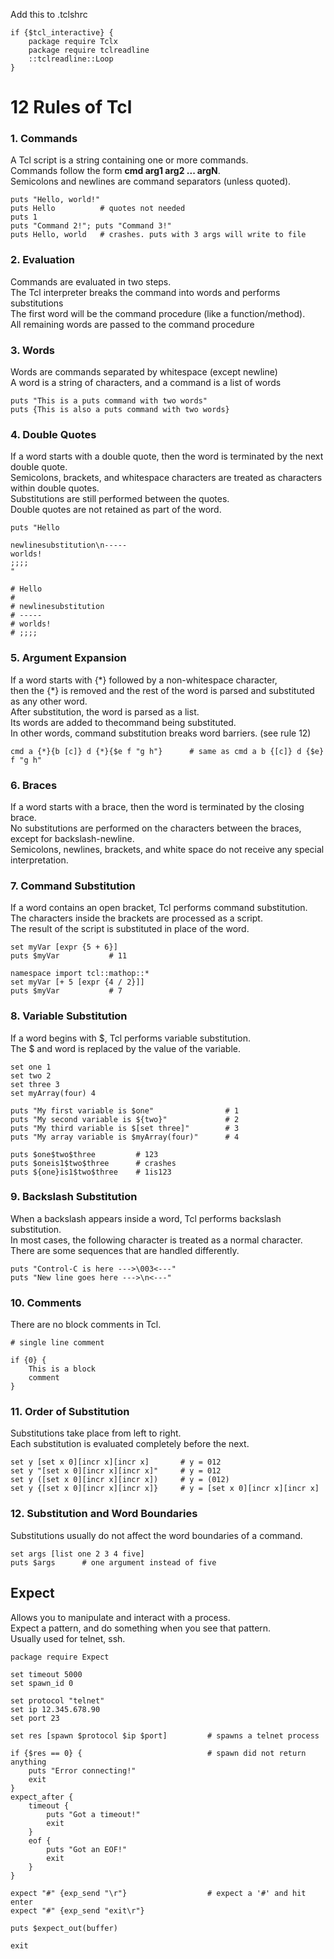 Add this to .tclshrc 
```
if {$tcl_interactive} {
    package require Tclx
    package require tclreadline
    ::tclreadline::Loop
}
```
# 12 Rules of Tcl

### 1. Commands 
A Tcl script is a string containing one or more commands.  
Commands follow the form **cmd arg1 arg2 ... argN**.    
Semicolons and newlines are command separators (unless quoted).  
```
puts "Hello, world!"
puts Hello          # quotes not needed   
puts 1
puts "Command 2!"; puts "Command 3!"
puts Hello, world   # crashes. puts with 3 args will write to file
```

### 2. Evaluation
Commands are evaluated in two steps.  
The Tcl interpreter breaks the command into words and performs substitutions  
The first word will be the command procedure (like a function/method).  
All remaining words are passed to the command procedure  

### 3. Words
Words are commands separated by whitespace (except newline)  
A word is a string of characters, and a command is a list of words  
```
puts "This is a puts command with two words"
puts {This is also a puts command with two words}
```

### 4. Double Quotes
If a word starts with a double quote, then the word is terminated by the next double quote.  
Semicolons, brackets, and whitespace characters are treated as characters within double quotes.  
Substitutions are still performed between the quotes.  
Double quotes are not retained as part of the word.  
```
puts "Hello

newlinesubstitution\n-----
worlds!
;;;;
"

# Hello
# 
# newlinesubstitution
# -----
# worlds!
# ;;;;
```

### 5. Argument Expansion
If a word starts with {\*} followed by a non-whitespace character,  
then the {\*} is removed and the rest of the word is parsed and substituted as any other word.  
After substitution, the word is parsed as a list.  
Its words are added to thecommand being substituted.  
In other words, command substitution breaks word barriers. (see rule 12) 
```
cmd a {*}{b [c]} d {*}{$e f "g h"}      # same as cmd a b {[c]} d {$e} f "g h"
```

### 6. Braces
If a word starts with a brace, then the word is terminated by the closing brace.  
No substitutions are performed on the characters between the braces, except for backslash-newline.  
Semicolons, newlines, brackets, and white space do not receive any special interpretation.  

### 7. Command Substitution
If a word contains an open bracket, Tcl performs command substitution.  
The characters inside the brackets are processed as a script.  
The result of the script is substituted in place of the word.  
```
set myVar [expr {5 + 6}]
puts $myVar           # 11

namespace import tcl::mathop::*
set myVar [+ 5 [expr {4 / 2}]]
puts $myVar           # 7
```

### 8. Variable Substitution
If a word begins with $, Tcl performs variable substitution.  
The $ and word is replaced by the value of the variable.  
```
set one 1
set two 2
set three 3
set myArray(four) 4

puts "My first variable is $one"                # 1
puts "My second variable is ${two}"             # 2
puts "My third variable is $[set three]"        # 3
puts "My array variable is $myArray(four)"      # 4

puts $one$two$three         # 123
puts $oneis1$two$three      # crashes
puts ${one}is1$two$three    # 1is123
```

### 9. Backslash Substitution
When a backslash appears inside a word, Tcl performs backslash substitution.  
In most cases, the following character is treated as a normal character.  
There are some sequences that are handled differently.  
```
puts "Control-C is here --->\003<---"
puts "New line goes here --->\n<---"
```

### 10. Comments
There are no block comments in Tcl.  
```
# single line comment

if {0} {
    This is a block 
    comment
}
```

### 11. Order of Substitution
Substitutions take place from left to right.  
Each substitution is evaluated completely before the next.  
```
set y [set x 0][incr x][incr x]       # y = 012
set y "[set x 0][incr x][incr x]"     # y = 012
set y ([set x 0][incr x][incr x])     # y = (012)
set y {[set x 0][incr x][incr x]}     # y = [set x 0][incr x][incr x]
```

### 12. Substitution and Word Boundaries
Substitutions usually do not affect the word boundaries of a command.  
```
set args [list one 2 3 4 five]
puts $args      # one argument instead of five
```

## Expect
Allows you to manipulate and interact with a process.  
Expect a pattern, and do something when you see that pattern.  
Usually used for telnet, ssh.  
```
package require Expect

set timeout 5000
set spawn_id 0

set protocol "telnet"
set ip 12.345.678.90
set port 23

set res [spawn $protocol $ip $port]         # spawns a telnet process

if {$res == 0} {                            # spawn did not return anything
    puts "Error connecting!" 
    exit
}
expect_after {
    timeout {
        puts "Got a timeout!"
        exit
    }
    eof {
        puts "Got an EOF!"
        exit
    }
}

expect "#" {exp_send "\r"}                  # expect a '#' and hit enter
expect "#" {exp_send "exit\r"}

puts $expect_out(buffer)                   

exit
```



